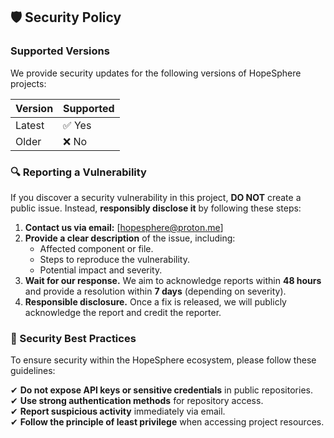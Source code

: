 ## 🛡 Security Policy

### Supported Versions  
We provide security updates for the following versions of HopeSphere projects:

| Version  | Supported |
|----------|-----------|
| Latest   | ✅ Yes    |
| Older    | ❌ No     |

### 🔍 Reporting a Vulnerability  
If you discover a security vulnerability in this project, **DO NOT** create a public issue. Instead, **responsibly disclose it** by following these steps:

1. **Contact us via email:** [hopesphere@proton.me]
2. **Provide a clear description** of the issue, including:  
   - Affected component or file.  
   - Steps to reproduce the vulnerability.  
   - Potential impact and severity.  
3. **Wait for our response.** We aim to acknowledge reports within **48 hours** and provide a resolution within **7 days** (depending on severity).  
4. **Responsible disclosure.** Once a fix is released, we will publicly acknowledge the report and credit the reporter.  

### 🔐 Security Best Practices  
To ensure security within the HopeSphere ecosystem, please follow these guidelines:  

✔ **Do not expose API keys or sensitive credentials** in public repositories.  
✔ **Use strong authentication methods** for repository access.  
✔ **Report suspicious activity** immediately via email.  
✔ **Follow the principle of least privilege** when accessing project resources.  


